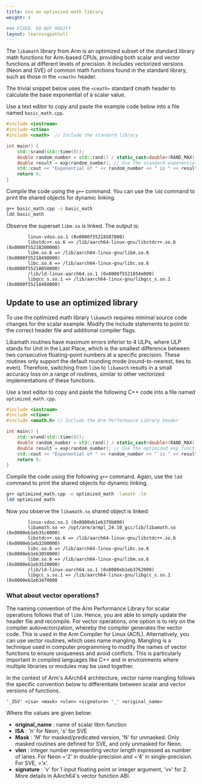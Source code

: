 ```yaml
---
title: Use an optimized math library
weight: 4

### FIXED, DO NOT MODIFY
layout: learningpathall
---
```


The `libamath` library from Arm is an optimized subset of the standard library math functions for Arm-based CPUs, providing both scalar and vector functions at different levels of precision. It includes vectorized versions (Neon and SVE) of common math functions found in the standard library, such as those in the `<cmath>` header. 

The trivial snippet below uses the `<cmath>` standard cmath header to calculate the base exponential of a scalar value. 

Use a text editor to copy and paste the example code below into a file named `basic_math.cpp`.

```cpp
#include <iostream>
#include <ctime>
#include <cmath>  // Include the standard library

int main() {
    std::srand(std::time(0));
    double random_number = std::rand() / static_cast<double>(RAND_MAX);
    double result = exp(random_number); // Use the standard exponential function
    std::cout << "Exponential of " << random_number << " is " << result << std::endl;
    return 0;
}
```

Compile the code using the `g++` command. You can use the `ldd` command to print the shared objects for dynamic linking. 


```bash
g++ basic_math.cpp -o basic_math
ldd basic_math
```

Observe the superset `libm.so` is linked. The output is:

```output
        linux-vdso.so.1 (0x0000f55218587000)
        libstdc++.so.6 => /lib/aarch64-linux-gnu/libstdc++.so.6 (0x0000f55218200000)
        libm.so.6 => /lib/aarch64-linux-gnu/libm.so.6 (0x0000f55218490000)
        libc.so.6 => /lib/aarch64-linux-gnu/libc.so.6 (0x0000f55218050000)
        /lib/ld-linux-aarch64.so.1 (0x0000f5521854e000)
        libgcc_s.so.1 => /lib/aarch64-linux-gnu/libgcc_s.so.1 (0x0000f55218460000)
```

## Update to use an optimized library

To use the optimized math library `libamath` requires minimal source code changes for the scalar example. Modify the include statements to point to the correct header file and additional compiler flags. 

Libamath routines have maximum errors inferior to 4 ULPs, where ULP stands for Unit in the Last Place, which is the smallest difference between two consecutive floating-point numbers at a specific precision. These routines only support the default rounding mode (round-to-nearest, ties to even). Therefore, switching from `libm` to `libamath` results in a small accuracy loss on a range of routines, similar to other vectorized implementations of these functions.

Use a text editor to copy and paste the following C++ code into a file named `optimized_math.cpp`.

```cpp
#include <iostream>
#include <ctime>
#include <amath.h> // Include the Arm Performance Library header

int main() {
    std::srand(std::time(0));
    double random_number = std::rand() / static_cast<double>(RAND_MAX);
    double result = exp(random_number); // Use the optimized exp function from libamath
    std::cout << "Exponential of " << random_number << " is " << result << std::endl;
    return 0;
}
```

Compile the code using the following `g++` command. Again, use the `ldd` command to print the shared objects for dynamic linking.  

```bash
g++ optimized_math.cpp -o optimized_math -lamath -lm
ldd optimized_math
```

Now you observe the `libamath.so` shared object is linked:

```output
        linux-vdso.so.1 (0x0000eb1eb379b000)
        libamath.so => /opt/arm/armpl_24.10_gcc/lib/libamath.so (0x0000eb1eb35c0000)
        libstdc++.so.6 => /lib/aarch64-linux-gnu/libstdc++.so.6 (0x0000eb1eb3200000)
        libc.so.6 => /lib/aarch64-linux-gnu/libc.so.6 (0x0000eb1eb3050000)
        libm.so.6 => /lib/aarch64-linux-gnu/libm.so.6 (0x0000eb1eb3520000)
        /lib/ld-linux-aarch64.so.1 (0x0000eb1eb3762000)
        libgcc_s.so.1 => /lib/aarch64-linux-gnu/libgcc_s.so.1 (0x0000eb1eb34f0000
```

### What about vector operations?

The naming convention of the Arm Performance Library for scalar operations follows that of `libm`. Hence, you are able to simply update the header file and recompile. For vector operations, one option is to rely on the compiler autovectorization, whereby the compiler generates the vector code. This is used in the Arm Compiler for Linux (ACfL). Alternatively, you can use vector routines, which uses name mangling. Mangling is a technique used in computer programming to modify the names of vector functions to ensure uniqueness and avoid conflicts. This is particularly important in compiled languages like C++ and in environments where multiple libraries or modules may be used together.

In the context of Arm's AArch64 architecture, vector name mangling follows the specific convention below to differentiate between scalar and vector versions of functions. 

```output
'_ZGV' <isa> <mask> <vlen> <signature> '_' <original_name>
```

Where the values are given below:
- **original_name** : name of scalar libm function
- **ISA** : 'n' for Neon, 's' for SVE
- **Mask** : 'M' for masked/predicated version, 'N' for unmasked. Only masked routines are defined for SVE, and only unmasked for Neon.
- **vlen** : integer number representing vector length expressed as number of lanes. For Neon <vlen>='2' in double-precision and <vlen>='4' in single-precision. For SVE, <vlen>='x'.
- **signature** : 'v' for 1 input floating point or integer argument, 'vv' for 2. More details in AArch64's vector function ABI.

